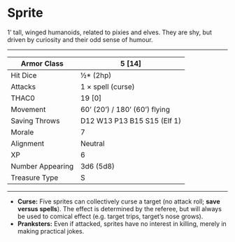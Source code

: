 # Sprite

1’ tall, winged humanoids, related to pixies and elves. They are shy, but driven by curiosity and their odd sense of humour.

------

| Armor Class     | 5 [14]                        |
| ---------------- | ----------------------------- |
| Hit Dice         | ½* (2hp)                      |
| Attacks          | 1 × spell (curse)             |
| THAC0            | 19 [0]                        |
| Movement         | 60’ (20’) / 180’ (60’) flying |
| Saving Throws    | D12 W13 P13 B15 S15 (Elf 1)   |
| Morale           | 7                             |
| Alignment        | Neutral                       |
| XP               | 6                             |
| Number Appearing | 3d6 (5d8)                     |
| Treasure Type    | S                             |

------

- **Curse:** Five sprites can collectively curse a target (no attack roll; **save versus spells**). The effect is determined by the referee, but will always be used to comical effect (e.g. target trips, target’s nose grows).
- **Pranksters:** Even if attacked, sprites have no interest in killing, merely in making practical jokes.